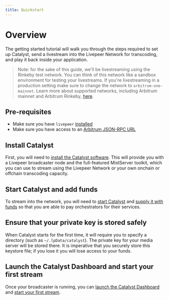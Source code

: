 ```yaml
---
title: Quickstart
---
```


# Overview

The getting started tutorial will walk you through the steps required to set up Catalyst, send a
livestream into the Livepeer Network for transcoding, and play it back
inside your application.

> Note: for the sake of this guide, we'll be livestreaming using the Rinkeby
> test network. You can think of this network like a sandbox environment for
> testing your livestreams. If you're livestreaming in a production setting make
> sure to change the network to `arbitrum-one-mainnet`. Learn more about supported networks,
> including Arbitrum mainnet and Arbitrum Rinkeby,
> [here](/installation/connect-to-arbitrum#supported-networks).

## Pre-requisites

- Make sure you have `livepeer` [installed](/installation/install-livepeer/)
- Make sure you have access to an
  [Arbitrum JSON-RPC URL](/installation/connect-to-arbitrum)

## Install Catalyst

First, you will need to [install the Catalyst software](/developers/getting-started/install). This will provide you with a Livepeer broadcaster node and the full-featured MistServer toolkit, which you can use to stream using the Livepeer Network or your own onchain or offchain transcoding capacity.

## Start Catalyst and add funds

To stream into the network, you will need to [start Catalyst](/developers/getting-started/run-broadcaster) and [supply it with funds](/developers/getting-started/deposit-broadcasting-funds) so that you are able to pay orchestrators for their services.

## Ensure that your private key is stored safely

When Catalyst starts for the first time, it will require you to specify a directory (such as `~/.lpData/catalyst`). The private key for your media server will be stored there. It is imperative that you securely store this keystore file; if you lose it you will lose access to your funds.

## Launch the Catalyst Dashboard and start your first stream

Once your broadcaster is running, you can [launch the Catalyst Dashboard](/developers/getting-started/run-broadcaster#viewing-the-Catalyst-dashboard) and [start your first stream](/developers/getting-started/create-livestream).

<!-- ## Set up monitoring

To ensure that your instance of Catalyst is healthy, it's helpful to set up monitoring. Two particularly important monitoring tools are [a Grafana dashboard](/broadcasters/how-to-guides/managing-broadcasters/monitoring) and a [low funds alert](/broadcasters/how-to-guides/managing-broadcasters/low-funds-alert) to let you know when your broadcaster is running low on funds. -->
